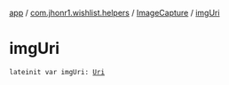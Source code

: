 [app](../../index.md) / [com.jhonr1.wishlist.helpers](../index.md) / [ImageCapture](index.md) / [imgUri](./img-uri.md)

# imgUri

`lateinit var imgUri: `[`Uri`](https://developer.android.com/reference/android/net/Uri.html)
